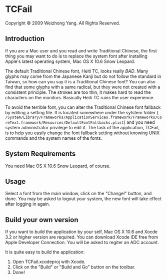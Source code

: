 # TCFail

Copyright © 2009 Weizhong Yang. All Rights Reserved.

## Introduction

If you are a Mac user and you read and write Traditional Chinese, the first thing you may want to do is to replace the system font after installing Apple's latest operating system, Mac OS X 10.6 Snow Leopard.

The default Traditional Chinese font, Heiti TC, looks really *BAD*. Many glyphs may come from the Japanese Kanji but do not follow the standard in Taiwan, so how can you say it is a Traditional Chinese font? You can also find that some glyphs with a same radical, but they were not created with a consistent principle. The strokes are too thin, it makes hard to read the characters on the monitors. Basically Heiti TC ruins the user experience.

To avoid the terrible font, you can alter the Traditional Chinese font fallback by editing a setting file. It is located somewhere under the sytstem folder ( ``/System/Library/Frameworks/ApplicationServices.framework/Frameworks/CoreText.framework/Resources/DefaultFontFallbacks.plist``) and you need system administrator privilege to edit it. The task of the application, TCFail, is to help you easily change the font fallback setting without knowing UNIX commands and the system names of the fonts. 

##  System Requirements

You need Mac OS X 10.6 Snow Leopard, of course.

## Usage

Select a font from the main window, click on the "Change!" button, and done. You may be asked to logout your system, the new font will take effect after logging in again.

## Build your own version

If you want to build the application by your self, Mac OS X 10.6 and Xocde 3.2 or higher version are required. You can download Xcode IDE free from Apple Developer Connection. You will be asked to regiter an ADC account.

It is quite easy to build the application:

1. Open TCFail.xcodeproj with Xcode.
2. Click on the "Build" or "Build and Go" button on the toolbar.
3. Done!